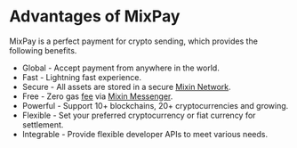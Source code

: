 # Advantages of MixPay

MixPay is a perfect payment for crypto sending, which provides the following benefits.

* Global - Accept payment from anywhere in the world.
* Fast - Lightning fast experience.
* Secure - All assets are stored in a secure [Mixin Network](https://mixin.one/snapshots).
* Free - Zero gas [fee](fees.md) via [Mixin Messenger](https://mixin.one/messenger).
* Powerful - Support 10+ blockchains, 20+ cryptocurrencies and growing.
* Flexible - Set your preferred cryptocurrency or fiat currency for settlement.
* Integrable - Provide flexible developer APIs to meet various needs.